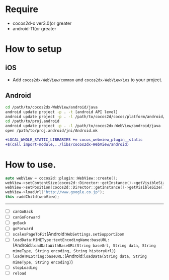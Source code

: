 # Require
* cocos2d-x ver3.0(or greater
* android-11(or greater

# How to setup
## iOS
* Add `cocos2dx-WebView/common` and `cocos2dx-WebView/ios` to your project.

## Android
```sh
cd /path/to/cocos2dx-WebView/android/java
android update project -p . -t [android API level]
android update project -p . -l /path/to/cocos2d/cocos/platform/android/java
cd /path/to/proj.android
android update project -p . -l /path/to/cocos2dx-WebView/android/java
open /path/to/proj.android/jni/Android.mk
```

```diff
+LOCAL_WHOLE_STATIC_LIBRARIES += cocos_webview_plugin__static
+$(call import-module,../libs/cocos2dx-WebView/android)
```

# How to use.
```cpp
auto webView = cocos2d::plugin::WebView::create();
webView->setContentSize(cocos2d::Director::getInstance()->getVisibleSize());
webView->setPosition(cocos2d::Director::getInstance()->getVisibleSize() / 2);
webView->loadUrl("http://www.google.co.jp");
this->addChild(webView);
```

---

- [ ] `canGoBack`
- [ ] `canGoForward`
- [ ] `goBack`
- [ ] `goForward`
- [ ] `scalesPageToFit`(Android:`WebSettings.setSupportZoom`
- [ ] `loadData:MIMEType:textEncodingName:baseURL:`(Android:`loadDataWithBaseURL(String baseUrl, String data, String mimeType, String encoding, String historyUrl)`)
- [ ] `loadHTMLString:baseURL:`(Android:`loadData(String data, String mimeType, String encoding)`)
- [ ] `stopLoading`
- [ ] `reload`

